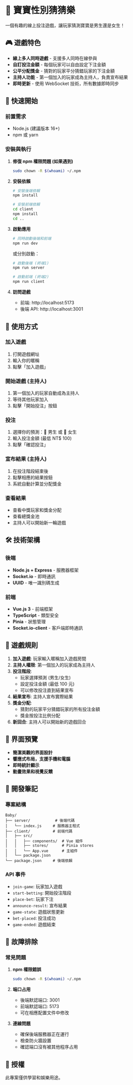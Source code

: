 # 👶 寶寶性別猜猜樂

一個有趣的線上投注遊戲，讓玩家猜測寶寶是男生還是女生！

## 🎮 遊戲特色

- **線上多人同時遊戲** - 支援多人同時在線參與
- **自訂投注金額** - 每個玩家可以自由設定下注金額
- **公平分配獎金** - 猜對的玩家平分猜錯玩家的下注金額
- **主持人功能** - 第一個加入的玩家成為主持人，負責宣布結果
- **即時更新** - 使用 WebSocket 技術，所有數據即時同步

## 🚀 快速開始

### 前置需求

- Node.js (建議版本 16+)
- npm 或 yarn

### 安裝與執行

1. **修復 npm 權限問題 (如果遇到)**
   ```bash
   sudo chown -R $(whoami) ~/.npm
   ```

2. **安裝依賴**
   ```bash
   # 安裝後端依賴
   npm install
   
   # 安裝前端依賴
   cd client
   npm install
   cd ..
   ```

3. **啟動應用**
   ```bash
   # 同時啟動後端和前端
   npm run dev
   ```
   
   或分別啟動：
   ```bash
   # 啟動後端 (終端1)
   npm run server
   
   # 啟動前端 (終端2)
   npm run client
   ```

4. **訪問遊戲**
   - 前端: http://localhost:5173
   - 後端 API: http://localhost:3001

## 📱 使用方式

### 加入遊戲
1. 打開遊戲網址
2. 輸入你的暱稱
3. 點擊「加入遊戲」

### 開始遊戲 (主持人)
1. 第一個加入的玩家自動成為主持人
2. 等待其他玩家加入
3. 點擊「開始投注」按鈕

### 投注
1. 選擇你的預測：👦 男生 或 👧 女生
2. 輸入投注金額 (最低 NT$ 100)
3. 點擊「確認投注」

### 宣布結果 (主持人)
1. 在投注階段結束後
2. 點擊相應的結果按鈕
3. 系統自動計算並分配獎金

### 查看結果
- 查看中獎玩家和獎金分配
- 查看總獎金池
- 主持人可以開始新一輪遊戲

## 🛠 技術架構

### 後端
- **Node.js + Express** - 服務器框架
- **Socket.io** - 即時通訊
- **UUID** - 唯一識別碼生成

### 前端
- **Vue.js 3** - 前端框架
- **TypeScript** - 類型安全
- **Pinia** - 狀態管理
- **Socket.io-client** - 客戶端即時通訊

## 🎯 遊戲規則

1. **加入遊戲**: 玩家輸入暱稱加入遊戲房間
2. **主持人權限**: 第一個加入的玩家成為主持人
3. **投注階段**: 
   - 玩家選擇預測 (男生/女生)
   - 設定投注金額 (最低 100 元)
   - 可以修改投注直到結果宣布
4. **結果宣布**: 主持人宣布實際結果
5. **獎金分配**: 
   - 猜對的玩家平分猜錯玩家的所有投注金額
   - 獎金按投注比例分配
6. **新回合**: 主持人可以開始新的遊戲回合

## 🎨 界面預覽

- **簡潔美觀的界面設計**
- **響應式布局，支援手機和電腦**
- **即時統計顯示**
- **動畫效果和視覺反饋**

## 📝 開發筆記

### 專案結構
```
Baby/
├── server/           # 後端代碼
│   └── index.js     # 服務器主程式
├── client/          # 前端代碼
│   ├── src/
│   │   ├── components/  # Vue 組件
│   │   ├── stores/      # Pinia stores
│   │   └── App.vue      # 主組件
│   └── package.json
└── package.json     # 後端依賴
```

### API 事件
- `join-game`: 玩家加入遊戲
- `start-betting`: 開始投注階段
- `place-bet`: 玩家下注
- `announce-result`: 宣布結果
- `game-state`: 遊戲狀態更新
- `bet-placed`: 投注成功
- `game-ended`: 遊戲結束

## 🔧 故障排除

### 常見問題

1. **npm 權限錯誤**
   ```bash
   sudo chown -R $(whoami) ~/.npm
   ```

2. **端口占用**
   - 後端默認端口: 3001
   - 前端默認端口: 5173
   - 可在相應配置文件中修改

3. **連線問題**
   - 確保後端服務器正在運行
   - 檢查防火牆設置
   - 確認端口沒有被其他程序占用

## 📄 授權

此專案僅供學習和娛樂用途。